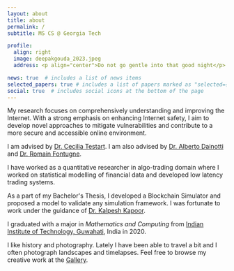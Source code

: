 ```yaml
---
layout: about
title: about
permalink: /
subtitle: MS CS @ Georgia Tech

profile:
  align: right
  image: deepakgouda_2023.jpeg
  address: <p align="center">Do not go gentle into that good night</p>

news: true  # includes a list of news items
selected_papers: true # includes a list of papers marked as "selected={true}"
social: true  # includes social icons at the bottom of the page
---
```


My research focuses on comprehensively understanding and improving the Internet. With a strong emphasis on enhancing Internet safety, I aim to develop novel approaches to mitigate vulnerabilities and contribute to a more secure and accessible online environment.

I am advised by [Dr. Cecilia Testart](https://faculty.cc.gatech.edu/~ctestart8/). I am also advised by [Dr. Alberto Dainotti](https://faculty.cc.gatech.edu/~adainotti6/) and [Dr. Romain Fontugne](https://www.iijlab.net/en/members/romain.html).

I have worked as a quantitative researcher in algo-trading domain where I worked on statistical modelling of financial
data and developed low latency trading systems.

As a part of my Bachelor's Thesis, I developed a Blockchain Simulator and proposed a model to validate any
simulation framework. I was fortunate to work under the guidance of [Dr. Kalpesh Kapoor](https://www.iitg.ac.in/kalpesh/).

I graduated with a major in *Mathematics and Computing* from
[Indian Institute of Technology, Guwahati](https://www.iitg.ac.in/), India in 2020.

I like history and photography. Lately I have been able to travel a bit and I often photograph landscapes and timelapses. Feel free to browse my creative work
at the [Gallery](/shots).
